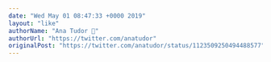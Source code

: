 ```yaml
---
date: "Wed May 01 08:47:33 +0000 2019"
layout: "like"
authorName: "Ana Tudor 🐯"
authorUrl: "https://twitter.com/anatudor"
originalPost: "https://twitter.com/anatudor/status/1123509250494488577"
---
```

